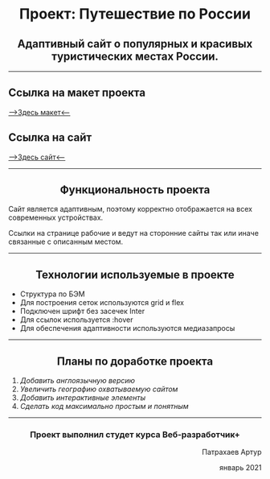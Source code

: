 # <center>Проект: Путешествие по России
## <center>Адаптивный сайт о популярных и красивых туристических местах России.
___
## Ссылка на макет проекта
[-->Здесь макет<--](https://www.figma.com/file/5S2WSbEFL6awjVWJ0NWL8Q/Sprint-3_-Russia-_-desktop-%2B-mobile?node-id=28503%3A0)
## Ссылка на сайт
[-->Здесь сайт<--](https://stalk87.github.io/russian-travel/index.html)
___
## <center>Функциональность проекта</center>
Сайт является адаптивным, поэтому корректно отображается на всех современных устройствах.

Ссылки на странице рабочие и ведут на сторонние сайты так или иначе связанные с описанным местом.
___
## <center>Технологии используемые в проекте
* Структура по БЭМ
* Для построения сеток используются grid и flex
* Подключен шрифт без засечек Inter
* Для ссылок используется :hover
* Для обеспечения адаптивности используются медиазапросы
___
## <center>Планы по доработке проекта
1. *Добавить англоязычную версию*
2. *Увеличить географию охватываемую сайтом*
3. *Добавить интерактивные элементы*
4. *Сделать код максимально простым и понятным*
___
### <center>Проект выполнил студет курса Веб-разработчик+

<div style="text-align: right">Патрахаев Артур

январь 2021</div>